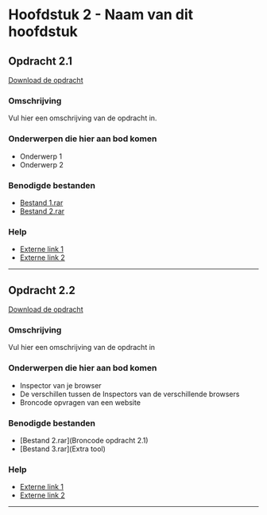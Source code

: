 # Hoofdstuk 2 - Naam van dit hoofdstuk

## Opdracht 2.1
[Download de opdracht](https://elo.kw1c.nl/CMS/Studie/811%20ICT-Academie/811v%20Vakinhoudelijke%20MBO%20%20AO/1.10%20JavaScript%20JQuery/95311%20AO/Semester%202%20%5BPeriode%2003%20en%20Periode%2004%5D/Productie/Opdrachten/H5.pdf)

### Omschrijving
Vul hier een omschrijving van de opdracht in.

### Onderwerpen die hier aan bod komen
* Onderwerp 1
* Onderwerp 2

### Benodigde bestanden
* [Bestand 1.rar](http://www.google.nl)
* [Bestand 2.rar](http://www.nu.nl)

### Help
* [Externe link 1](http://www.yahoo.com)
* [Externe link 2](http://www.startpagina.nl)
---

## Opdracht 2.2 
[Download de opdracht](https://elo.kw1c.nl/CMS/Studie/811%20ICT-Academie/811v%20Vakinhoudelijke%20MBO%20%20AO/1.10%20JavaScript%20JQuery/95311%20AO/Semester%202%20%5BPeriode%2003%20en%20Periode%2004%5D/Productie/Opdrachten/H6.pdf)

### Omschrijving
Vul hier een omschrijving van de opdracht in

### Onderwerpen die hier aan bod komen
* Inspector van je browser
* De verschillen tussen de Inspectors van de verschillende browsers
* Broncode opvragen van een website

### Benodigde bestanden
* [Bestand 2.rar](Broncode opdracht 2.1)
* [Bestand 3.rar](Extra tool)

### Help
* [Externe link 1](http://www.yahoo.com)
* [Externe link 2](http://www.startpagina.nl)
---